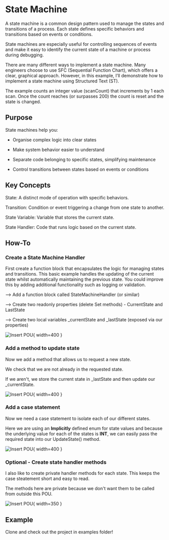 # State Machine

A state machine is a common design pattern used to manage the states and transitions of a process. Each state defines specific behaviors and transitions based on events or conditions.

State machines are especially useful for controlling sequences of events and make it easy to identify the current state of a machine or process during debugging.

There are many different ways to implement a state machine. Many engineers choose to use SFC (Sequential Function Chart), which offers a clear, graphical approach. However, in this example, I’ll demonstrate how to implement a state machine using Structured Text (ST).

The example counts an integer value (scanCount) that increments by 1 each scan. Once the count reaches (or surpasses 200) the count is reset and the state is changed.

## Purpose

State machines help you:

- Organise complex logic into clear states

- Make system behavior easier to understand

- Separate code belonging to specific states, simplifying maintenance

- Control transitions between states based on events or conditions

## Key Concepts

State: A distinct mode of operation with specific behaviors.

Transition: Condition or event triggering a change from one state to another.

State Variable: Variable that stores the current state.

State Handler: Code that runs logic based on the current state.

## How-To

### Create a State Machine Handler

First create a function block that encapsulates the logic for managing states and transitions.
This basic example handles the updating of the current state whilst automatically maintaining the previous state.
You could improve this by adding additional functionality such as logging or validation.

--> Add a function block called StateMachineHandler (or similar)

--> Create two readonly properties (delete Set methods) - CurrentState and LastState

--> Create two local variables _currentState and _lastState (exposed via our properties)

![Insert POU](/ooip-tutorial-library/private/images/StateMachine/state-handler-properties.png){ width=400 }


### Add a method to update state

Now we add a method that allows us to request a new state.

We check that we are not already in the requested state.

If we aren't, we store the current state in _lastState and then update our _currentState.

![Insert POU](/ooip-tutorial-library/private/images/StateMachine/update-state.png){ width=400 }

### Add a case statement

Now we need a case statement to isolate each of our different states.

Here we are using an **Implicitly** defined enum for state values and because the underlying value for each of the states is **INT**, we can easily pass the required state into our UpdateState() method.

![Insert POU](/ooip-tutorial-library/private/images/StateMachine/case-statement.png){ width=400 }

### Optional - Create state handler methods

I also like to create private handler methods for each state. This keeps the case steatement short and easy to read.

The methods here are private because we don't want them to be called from outside this POU.

![Insert POU](/ooip-tutorial-library/private/images/StateMachine/handle-methods.png){ width=350 }

## Example

Clone and check out the project in examples folder!